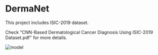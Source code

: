 # DermaNet

This project includes ISIC-2019 dataset.

Check "CNN-Based Dermatological Cancer Diagnosis Using ISIC-2019 Dataset.pdf" for more details. 

![model](https://github.com/emogooo/DermaNet/assets/58745898/6e65bb42-5687-418f-b64b-dd5ddd727697)
